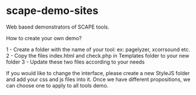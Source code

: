 scape-demo-sites
================

Web based demonstrators of SCAPE tools.

How to create your own demo?

1 - Create a folder with the name of your tool: ex: pagelyzer, xcorrsound etc. 
2 - Copy the files index.html and check.php in Templates folder to your new folder 
3 - Update these two files according to your needs 

If you would like to change the interface, please create a new StyleJS folder and add your css and js files into it. 
Once we have different propositions, we can choose one to apply to all tools demo. 


